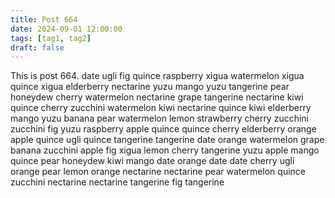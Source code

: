 ```yaml
---
title: Post 664
date: 2024-09-01 12:00:00
tags: [tag1, tag2]
draft: false
---
```

This is post 664.
date
ugli
fig
quince
raspberry
xigua
watermelon
xigua
quince
xigua
elderberry
nectarine
yuzu
mango
yuzu
tangerine
pear
honeydew
cherry
watermelon
nectarine
grape
tangerine
nectarine
kiwi
quince
cherry
zucchini
watermelon
kiwi
nectarine
quince
kiwi
elderberry
mango
yuzu
banana
pear
watermelon
lemon
strawberry
cherry
zucchini
zucchini
fig
yuzu
raspberry
apple
quince
quince
cherry
elderberry
orange
apple
quince
ugli
quince
tangerine
tangerine
date
orange
watermelon
grape
banana
zucchini
apple
fig
xigua
lemon
cherry
tangerine
yuzu
apple
mango
quince
pear
honeydew
kiwi
mango
date
orange
date
date
cherry
ugli
orange
pear
lemon
orange
nectarine
nectarine
pear
watermelon
quince
zucchini
nectarine
nectarine
tangerine
fig
tangerine
